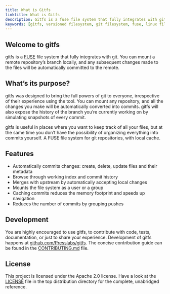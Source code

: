 ```yaml
---
title: What is Gitfs
linktitle: What is Gitfs
description: Gitfs is a fuse file system that fully integrates with git
keywords: [gitfs, versioned filesystem, git filesystem, fuse, linux filesystem, macos filesystem]
---
```


## Welcome to gitfs

gitfs is a [FUSE](http://fuse.sourceforge.net/) file system that fully integrates with git. You can mount a remote repository’s branch locally, and any subsequent changes made to the files will be automatically committed to the remote.

## What’s its purpose?

gitfs was designed to bring the full powers of git to everyone, irrespective of their experience using the tool. You can mount any repository, and all the changes you make will be automatically converted into commits. gitfs will also expose the history of the branch you’re currently working on by simulating snapshots of every commit.

gitfs is useful in places where you want to keep track of all your files, but at the same time you don’t have the possibility of organizing everything into commits yourself. A FUSE file system for git repositories, with local cache.

## Features

- Automatically commits changes: create, delete, update files and their metadata
- Browse through working index and commit history
- Merges with upstream by automatically accepting local changes
- Mounts the file system as a user or a group
- Caching commits reduces the memory footprint and speeds up navigation
- Reduces the number of commits by grouping pushes

## Development

You are highly encouraged to use gitfs, to contribute with code, tests, documentation, or just to share your experience. Development of gitfs happens at [github.com/Presslabs/gitfs](https://github.com/Presslabs/gitfs). The concise contribution guide can be found in the [CONTRIBUTING.md](https://github.com/presslabs/gitfs/blob/master/CONTRIBUTING.md) file.

## License

This project is licensed under the Apache 2.0 license. Have a look at the [LICENSE](https://github.com/Presslabs/gitfs/blob/master/LICENSE) file in the top distribution directory for the complete, unabridged reference.
